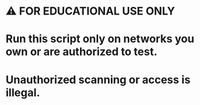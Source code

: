 # ⚠️ FOR EDUCATIONAL USE ONLY
# Run this script **only** on networks you own or are authorized to test.
# Unauthorized scanning or access is illegal.
